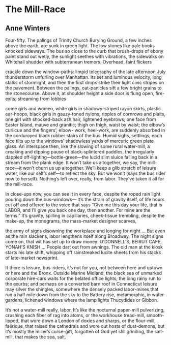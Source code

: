 # The Mill-Race
## Anne Winters
Four-fifty. The palings of Trinity Church
Burying Ground, a few inches above the earth,
are sunk in green light. The low stones
like pale books knocked sideways. The bus so close to the curb
that brush-drops of ebony paint stand out wetly, the sunlight
seethes with vibrations, the sidewalks
on Whitehall shudder with subterranean tremors. Overhead, faint flickers

crackle down the window-paths: limpid telegraphy of the
late afternoon July thunderstorm unfurling over Manhattan.
Its set and luminous velocity, long stalks of stormlight, and then the first
drops
strike their light civic stripes on the pavement.
Between the palings, oat-panicles sift a few bright
grains to the stonecourse. Above it, at shoulder height
a side door is flung open, fire-exits; streaming from lobbies

come girls and women, white girls in shadowy-striped rayon skirts, plastic
ear-hoops,
black girls in gauzy-toned nylons, ripples of cornrows and plaits,
one girl with shocked-back ash hair, lightened eyebrows;
one face from Easter Island, mauve and granitic;
thigh on thigh, waist by waist; the elbow’s curlicue and the fingers’; elbow-
work, heel-work,
are suddenly absorbed in the corduroyed black rubber stairs of the bus. Humid
sighs, settlings, each face tilts up to the windows’
shadowless yards of mercuric green plate glass. An
interspace then, like the slowing of some rural
water-mill, a creaking and dipping pause
of black-splintered paddles, the irregularly
dappled off-lighting—bottle-green—the lucid slim sluice
falling back in a stream from the plank edge. It won’t take us
altogether, we say, the mill-race—it won’t churn us up altogether. We’ll keep
a glib stretch of leisure water, like our self’s self—to reflect the sky.
But we won’t (says the bus rider now to herself). Nothing’s
left over, really, from labor. They’ve taken it all for the mill-race.

In close-ups now, you can see it in every face,
despite the roped rain light pouring down the bus-windows—
it’s the strain of gravity itself, of life hours cut off and offered
to the voice that says “Give me this day your
life, that is LABOR, and I’ll give you back
one day, then another. For mine are the terms.”
It’s gravity, spilling in capillaries, cheek-tissue trembling,
despite the make-up, the monograms, the mass-market designer scarves,

the army of signs disowning the workplace and longing for night ...
But even as the rain slackens, labor
lengthens itself along Broadway. The night signs
come on, that wit has set up to draw money: O’DONNELL’S,
BEIRUT CAFE, YONAH’S KNISH ... People dart out from awnings.
The old man at the kiosk starts his late shift, whipping off rainstreaked
lucite sheets from his stacks of late-market newsprint.

If there is leisure, bus-riders, it’s not for you,
not between here and uptown or here and the Bronx.
Outside Marine Midland, the black sea of unmarked corporate hire-cars
waits for the belated office lights, the long rainy run to the exurbs;
and perhaps on a converted barn roof in Connecticut
leisure may silver the shingles, somewhere the densely packed
labor-mines that run a half mile down from the sky
to the Battery rise, metamorphic, in water-gardens,
lichened windows where the lamp lights Thucydides or Gibbon.

It’s not a water-mill really, labor. It’s like the nocturnal
paper-mill pulverizing, crushing each fiber of rag into atoms,
or the workhouse tread-mill, smooth-lipped, that wore down a London of doxies
and sharps,
or the flour-mill, faërique, that raised the cathedrals and wore out hosts of
dust-demons,
but it’s mostly the miller’s curse-gift, forgotten of God yet still grinding,
the salt-
mill, that makes the sea, salt.